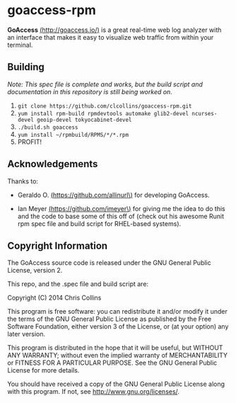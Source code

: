 goaccess-rpm
============

**GoAccess** [\(http://goaccess.io/)](http://goaccess.io/) is a great real-time web log analyzer with an interface that makes it easy to visualize web traffic from within your terminal.

## Building

*Note: This spec file is complete and works, but the build script and documentation in this repository is still being worked on.*

1. `git clone https://github.com/clcollins/goaccess-rpm.git`
2. `yum install rpm-build rpmdevtools automake glib2-devel ncurses-devel geoip-devel tokyocabinet-devel`
3. `./build.sh goaccess`
4. `yum install ~/rpmbuild/RPMS/*/*.rpm`
5. PROFIT!

## Acknowledgements

Thanks to:

* Geraldo O. [\(https://github.com/allinurl\)](https://github.com/allinurl) for developing GoAccess.

* Ian Meyer [\(https://github.com/imeyer\)](https://github.com/imeyer) for giving me the idea to do this and the code to base some of this off of (check out his awesome Runit rpm spec file and build script for RHEL-based systems).

## Copyright Information

The GoAccess source code is released under the GNU General Public License, version 2.

This repo, and the .spec file and build script are:

Copyright (C) 2014 Chris Collins

This program is free software: you can redistribute it and/or modify it under the terms of the GNU General Public License as published by the Free Software Foundation, either version 3 of the License, or (at your option) any later version.

This program is distributed in the hope that it will be useful, but WITHOUT ANY WARRANTY; without even the implied warranty of MERCHANTABILITY or FITNESS FOR A PARTICULAR PURPOSE. See the GNU General Public License for more details.

You should have received a copy of the GNU General Public License along with this program. If not, see http://www.gnu.org/licenses/.

